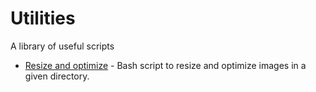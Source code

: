 # Utilities

A library of useful scripts

- [Resize and optimize](./src/resize-optimize/README.md) - Bash script to resize and optimize images in a given directory.
